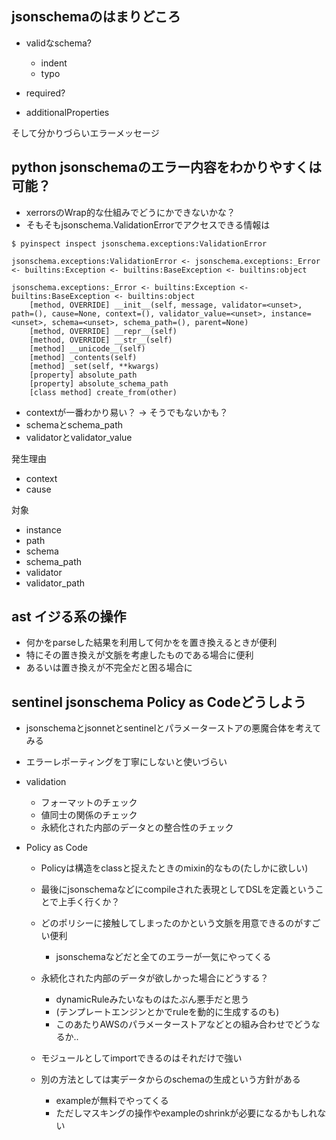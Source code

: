 ## jsonschemaのはまりどころ

- validなschema?

  - indent
  - typo

- required?
- additionalProperties

そして分かりづらいエラーメッセージ


## python jsonschemaのエラー内容をわかりやすくは可能？

- xerrorsのWrap的な仕組みでどうにかできないかな？
- そもそもjsonschema.ValidationErrorでアクセスできる情報は

```console
$ pyinspect inspect jsonschema.exceptions:ValidationError

jsonschema.exceptions:ValidationError <- jsonschema.exceptions:_Error <- builtins:Exception <- builtins:BaseException <- builtins:object

jsonschema.exceptions:_Error <- builtins:Exception <- builtins:BaseException <- builtins:object
    [method, OVERRIDE] __init__(self, message, validator=<unset>, path=(), cause=None, context=(), validator_value=<unset>, instance=<unset>, schema=<unset>, schema_path=(), parent=None)
    [method, OVERRIDE] __repr__(self)
    [method, OVERRIDE] __str__(self)
    [method] __unicode__(self)
    [method] _contents(self)
    [method] _set(self, **kwargs)
    [property] absolute_path
    [property] absolute_schema_path
    [class method] create_from(other)
```

- contextが一番わかり易い？ -> そうでもないかも？
- schemaとschema_path
- validatorとvalidator_value

発生理由

- context
- cause

対象

- instance
- path
- schema
- schema_path
- validator
- validator_path

## ast イジる系の操作

- 何かをparseした結果を利用して何かをを置き換えるときが便利
- 特にその置き換えが文脈を考慮したものである場合に便利
- あるいは置き換えが不完全だと困る場合に

## sentinel jsonschema Policy as Codeどうしよう

- jsonschemaとjsonnetとsentinelとパラメーターストアの悪魔合体を考えてみる
- エラーレポーティングを丁寧にしないと使いづらい
- validation

  - フォーマットのチェック
  - 値同士の関係のチェック
  - 永続化された内部のデータとの整合性のチェック

- Policy as Code

  - Policyは構造をclassと捉えたときのmixin的なもの(たしかに欲しい)
  - 最後にjsonschemaなどにcompileされた表現としてDSLを定義ということで上手く行くか？
  - どのポリシーに接触してしまったのかという文脈を用意できるのがすごい便利

    - jsonschemaなどだと全てのエラーが一気にやってくる

  - 永続化された内部のデータが欲しかった場合にどうする？

    - dynamicRuleみたいなものはたぶん悪手だと思う
    - (テンプレートエンジンとかでruleを動的に生成するのも)
    - このあたりAWSのパラメーターストアなどとの組み合わせでどうなるか..

  - モジュールとしてimportできるのはそれだけで強い
  - 別の方法としては実データからのschemaの生成という方針がある

    - exampleが無料でやってくる
    - ただしマスキングの操作やexampleのshrinkが必要になるかもしれない


